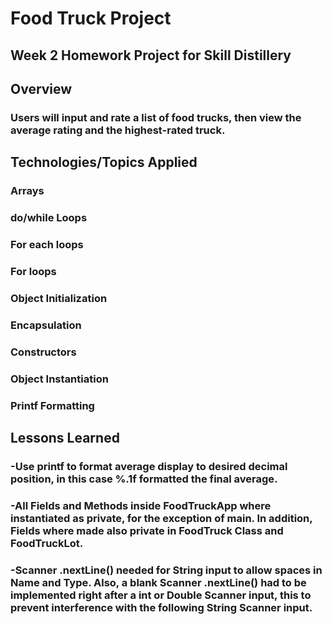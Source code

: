 # Food Truck Project

## Week 2 Homework Project for Skill Distillery

## Overview

### Users will input and rate a list of food trucks, then view the average rating and the highest-rated truck.

## Technologies/Topics Applied

### Arrays
### do/while Loops
### For each loops
### For loops
### Object Initialization
### Encapsulation
### Constructors
### Object Instantiation
### Printf Formatting



## Lessons Learned

### -Use printf to format average display to desired decimal position, in this case %.1f formatted the final average.

### -All Fields and Methods inside FoodTruckApp where instantiated as private, for the exception of main. In addition, Fields where made also private in FoodTruck Class and FoodTruckLot. 

### -Scanner .nextLine() needed for String input to allow spaces in Name and Type. Also, a blank Scanner .nextLine() had to be implemented right after a int or Double Scanner input, this to prevent interference with the following String Scanner input.

